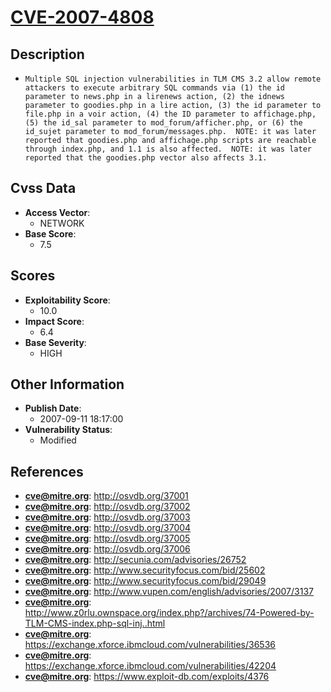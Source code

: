 
# [CVE-2007-4808](http://osvdb.org/37001)

## Description

- `Multiple SQL injection vulnerabilities in TLM CMS 3.2 allow remote attackers to execute arbitrary SQL commands via (1) the id parameter to news.php in a lirenews action, (2) the idnews parameter to goodies.php in a lire action, (3) the id parameter to file.php in a voir action, (4) the ID parameter to affichage.php, (5) the id_sal parameter to mod_forum/afficher.php, or (6) the id_sujet parameter to mod_forum/messages.php.  NOTE: it was later reported that goodies.php and affichage.php scripts are reachable through index.php, and 1.1 is also affected.  NOTE: it was later reported that the goodies.php vector also affects 3.1.`

## Cvss Data

- **Access Vector**:
  - NETWORK
- **Base Score**:
  - 7.5

## Scores

- **Exploitability Score**:
  - 10.0
- **Impact Score**:
  - 6.4
- **Base Severity**:
  - HIGH

## Other Information

- **Publish Date**:
  - 2007-09-11 18:17:00
- **Vulnerability Status**:
  - Modified

## References

- **cve@mitre.org**: http://osvdb.org/37001
- **cve@mitre.org**: http://osvdb.org/37002
- **cve@mitre.org**: http://osvdb.org/37003
- **cve@mitre.org**: http://osvdb.org/37004
- **cve@mitre.org**: http://osvdb.org/37005
- **cve@mitre.org**: http://osvdb.org/37006
- **cve@mitre.org**: http://secunia.com/advisories/26752
- **cve@mitre.org**: http://www.securityfocus.com/bid/25602
- **cve@mitre.org**: http://www.securityfocus.com/bid/29049
- **cve@mitre.org**: http://www.vupen.com/english/advisories/2007/3137
- **cve@mitre.org**: http://www.z0rlu.ownspace.org/index.php?/archives/74-Powered-by-TLM-CMS-index.php-sql-inj..html
- **cve@mitre.org**: https://exchange.xforce.ibmcloud.com/vulnerabilities/36536
- **cve@mitre.org**: https://exchange.xforce.ibmcloud.com/vulnerabilities/42204
- **cve@mitre.org**: https://www.exploit-db.com/exploits/4376
